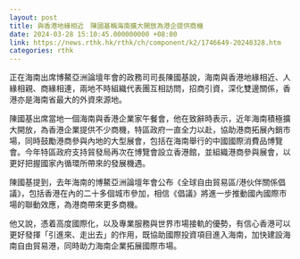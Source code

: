 ```yaml
---
layout: post
title: 與香港地緣相近　陳國基稱海南擴大開放為港企提供商機
date: 2024-03-28 15:10:45.000000000 +08:00
link: https://news.rthk.hk/rthk/ch/component/k2/1746649-20240328.htm
categories: rthk
---
```


正在海南出席博鰲亞洲論壇年會的政務司司長陳國基說，海南與香港地緣相近、人緣相親、商緣相連，兩地不時組織代表團互相訪問，招商引資，深化雙邊關係，香港亦是海南省最大的外資來源地。

陳國基出席當地一個海南與香港企業家午餐會，他在致辭時表示，近年海南積極擴大開放，為香港企業提供不少商機，特區政府一直全力以赴，協助港商拓展內銷市場，同時鼓勵港商參與內地的大型展會，包括在海南舉行的中國國際消費品博覽會。今年特區政府支持貿發局再次在博覽會設立香港館，並組織港商參與展會，以更好把握國家內循環所帶來的發展機遇。

陳國基提到，去年海南的博鰲亞洲論壇年會公布《全球自由貿易區/港伙伴關係倡議》，包括香港在內的二十多個城市參加，相信《倡議》將進一步推動國內國際市場的聯動效應，為港商帶來更多商機。

他又說，憑着高度國際化，以及專業服務與世界市場接軌的優勢，有信心香港可以更好發揮「引進來、走出去」的作用，既協助國際投資項目進入海南，加快建設海南自由貿易港，同時助力海南企業拓展國際市場。
